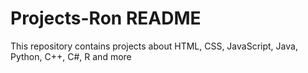 # Projects-Ron README
This repository contains projects about HTML, CSS, JavaScript, Java, Python, C++, C#, R and more
